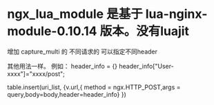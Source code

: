 # ngx_lua_module 是基于 lua-nginx-module-0.10.14 版本。没有luajit

增加 capture_multi 的 不同请求的 可以指定不同header

其他用法一样。
例如：
header_info = {}
header_info["User-xxxx"]="xxxx/post";

table.insert(uri_list, {v.url,{ method = ngx.HTTP_POST,args = query,body=body,header=header_info} })


